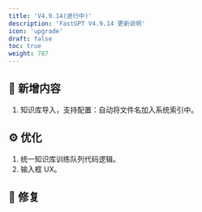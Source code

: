 ```yaml
---
title: 'V4.9.14(进行中)'
description: 'FastGPT V4.9.14 更新说明'
icon: 'upgrade'
draft: false
toc: true
weight: 787
---
```



## 🚀 新增内容

1. 知识库导入，支持配置：自动将文件名加入系统索引中。

## ⚙️ 优化

1. 统一知识库训练队列代码逻辑。
2. 输入框 UX。

## 🐛 修复
